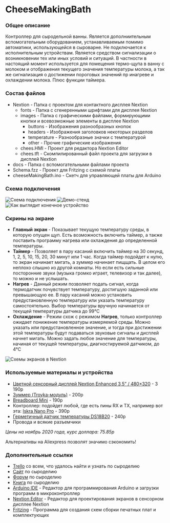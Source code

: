 # CheeseMakingBath
### Общее описание
Контроллер для сыродельной ванны. Является дополниительным вспомогательным оборудованием, устанавливаемым помимо автоматики, использующейся в сыроварне.
Не подключается к исполнительным устройствам. Является средством сигнализации о возникновении тех или иных условий и ситуаций. В частности в настоящий момент используется для помещения термо-щупа в ванну с молоком и отображения текущего значения температуры молока, а так же сигнализация о достижении пороговых значений пр инагреве и охлаждении молока. Плюс функции таймера.

### Состав файлов
- Nextion - Папка с проектом для контактного дисплея Nextion
  - fonts - Папка с сгенеренными шрифтами для дисплея Nextion
  - images - Папка с графическими файлами, формирующими кнопки и всевозможные элементы в дисплее Nextion
    - buttons - Изображения разнообразных кнопок
    - headers - Изображения заголовков некоторых разделов
    - temperature - Разнообразные значки с температурой
    - other - Прочие графические изображения
  - chees.HMI - Проект для редактора Nextion Editor
  - chees.tft - Скомпилированный файл проекта для загрузки в дисплей Nextion
- docs - Папка с вспомогательными файлами проекта
- Schema.fzz - Проект для Fritzing с схемой платы
- cheeseMakingBath.ino - Скетч для управляющей платы для Arduino

### Схема подключения
![Схема подключения](https://raw.githubusercontent.com/CRMHosting/CheeseMakingBath/master/docs/images/Schema_bb.png)
![Демо-стенд](https://raw.githubusercontent.com/CRMHosting/CheeseMakingBath/master/docs/images/1606628371472.jpg)
![Как выглядит конечное устройство](https://github.com/CRMHosting/CheeseMakingBath/blob/master/docs/images/1606628371454.jpg)

### Скрины на экране
- **Главный экран** - Показывает текущую температуру среды, в которую опущен щуп. Есть возможность включить таймер, а также поставить программу нагрева или охлаждения до определенной температуры.
- **Таймер** - Позволяет в пару касаний включить таймер на 30 секунд, 1, 2, 5, 10, 15, 20, 30 минут или 1 час. Когда таймер подойдет к нулю, то экран начинает мигать, а зуммер начинает пищщать. В целом его неплохо слышно из другой комнаты. Но если есть сильные посторонние звуки (музыка громко играет, телевизор и так далее), то можно и не услышать.
- **Нагрев** - Данный режим позволяет подать сигнал, когда термодатчик почувствует температуру, достигшую заданной или превышающую ее. В пару касаний можно установить предустановленную температуру или указать температуру самостоятельно. Выбор температуры вручную начинается от текущей температуры датчика до 99°С
- **Охлаждение** - Режим схож с режимом **Нагрев**, только контроллер ожидает понижение температуры измеряемой среды. Можно указать или предустановленное значение, и тогда при достижении этой температуры будут подаваться звуковые сигналы и дисплей начнет мигать. Можно задать любое значение для температуры, начиная от текущей температуры, диагностируемой датчиком, до 4°С

![Схемы экранов в Nextion](https://raw.githubusercontent.com/CRMHosting/CheeseMakingBath/master/docs/images/screen-full.png)

### Используемые материалы и устройства
- [Цветной сенсорный дисплей Nextion Enhanced 3,5” / 480×320](https://amperka.ru/product/display-nextion-enhanced-nx4832k035) - 3 190р
- [Зуммер (Troyka-модуль)](https://amperka.ru/product/troyka-buzzer) - 200р
- [Breadboard Mini](https://amperka.ru/product/breadboard-mini-colored) - 190р
- Контроллер: подойдет любой, где есть пины RX и TX, например вот эта: [Iskra Nano Pro](https://amperka.ru/product/iskra-nano-pro) - 390р
- [Герметичный датчик температуры DS18B20](https://amperka.ru/product/sealed-temperature-sensor-ds18b20) - 240р
- Провода и всякие разъемчики

*Цены на ноябрь 2020 года, курс доллара: 75.85р*

Альтернативы на Aliexpress позволят значимо сэкономить!

### Дополнительные ссылки
- [Trello](https://trello.com/b/lrTgKUwX/%D1%81%D1%8B%D1%80%D0%BE%D0%B4%D0%B5%D0%BB%D0%B8%D0%B5) со всем, что удалось найти и узнать по сыроделию
- [Сайт](http://cheesehead.ru/) по сыроделию
- [Форум](http://forumcheesehead.ru/) по сыроделию
- [Книга](https://eksmo.ru/book/sovremennoe-syrodelie-dlya-vsekh-ITD1092554/) по сыроделию
- [Arduino IDE](https://www.arduino.cc/en/software) - Редактор для программирования Arduino и загрузки программ в микроконтроллер
- [Nextion Editor](https://nextion.tech/nextion-editor/) - Редактор для проектирования экранов в сенсорном дисплее Nextion
- [Fritzing](https://fritzing.org/download/) - Программа для создания схем сборки печатных плат и комплектующих
